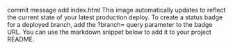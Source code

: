 commit message
add index.html
This image automatically updates to reflect the current state of your latest production deploy. To create a status badge for a deployed branch, add the ?branch= query parameter to the badge URL. You can use the markdown snippet below to add it to your project README.
